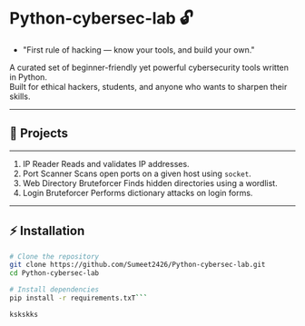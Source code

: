 # Python-cybersec-lab 🔓

- "First rule of hacking — know your tools, and build your own."

A curated set of beginner-friendly yet powerful cybersecurity tools written in Python.  
Built for ethical hackers, students, and anyone who wants to sharpen their skills.

---

## 📂 Projects
--------------------------------------------------------------------------------------------
1.  IP Reader                        Reads and validates IP addresses. 
2.  Port Scanner                     Scans open ports on a given host using `socket`.
3.  Web Directory Bruteforcer        Finds hidden directories using a wordlist. 
4.  Login Bruteforcer                Performs dictionary attacks on login forms. 

---

## ⚡ Installation
```bash
# Clone the repository
git clone https://github.com/Sumeet2426/Python-cybersec-lab.git
cd Python-cybersec-lab

# Install dependencies
pip install -r requirements.txT```

kskskks


